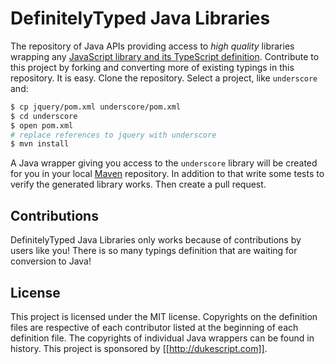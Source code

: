 # DefinitelyTyped Java Libraries

<!--
[![Build Status](https://travis-ci.org/DefinitelyTyped/DefinitelyTyped.png?branch=master)](https://travis-ci.org/DefinitelyTyped/DefinitelyTyped)

[![Join the chat at https://gitter.im/borisyankov/DefinitelyTyped](https://badges.gitter.im/Join%20Chat.svg)](https://gitter.im/borisyankov/DefinitelyTyped?utm_source=badge&utm_medium=badge&utm_campaign=pr-badge&utm_content=badge)
-->

The repository of Java APIs providing access to *high quality* libraries wrapping any [JavaScript library and its TypeScript definition](https://github.com/DefinitelyTyped/DefinitelyTyped). Contribute to this project by forking and converting more of existing typings in this repository. It is easy. Clone the repository. Select a project, like `underscore` and:

```bash
$ cp jquery/pom.xml underscore/pom.xml
$ cd underscore
$ open pom.xml
# replace references to jquery with underscore
$ mvn install
```

A Java wrapper giving you access to the `underscore` library will be created for you in your local [Maven](http://maven.apache.org) repository. In addition to that write some tests to verify the generated
library works. Then create a pull request.

## Contributions

DefinitelyTyped Java Libraries only works because of contributions by users like you! There is so many typings definition
that are waiting for conversion to Java!

## License

This project is licensed under the MIT license. Copyrights on the definition files are respective of each contributor listed at the beginning of each definition file. The copyrights of individual Java wrappers can be found in history. This project is sponsored by [[http://dukescript.com]].
